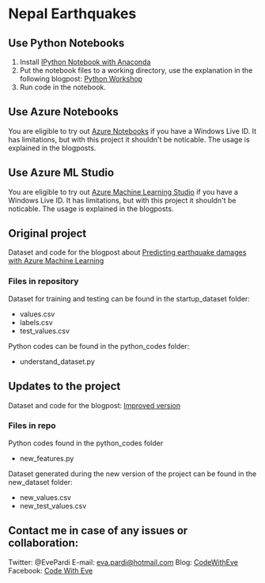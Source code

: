 # Nepal Earthquakes

## Use Python Notebooks
1. Install [IPython Notebook with Anaconda](https://www.anaconda.com/download/ "IPython Notebook with Anaconda")
2. Put the notebook files to a working directory, use the explanation in the following blogpost: [Python Workshop](https://codewitheve.azurewebsites.net/python-workshop-aarhus/ "Python Workshop")
3. Run code in the notebook.

## Use Azure Notebooks
You are eligible to try out [Azure Notebooks](https://notebooks.azure.com/ "Azure Notebooks") if you have a Windows Live ID. It has limitations, but with this project it shouldn't be noticable.
The usage is explained in the blogposts.

## Use Azure ML Studio
You are eligible to try out [Azure Machine Learning Studio](https://studio.azureml.net/ "Azure Machine Learning Studio") if you have a Windows Live ID. It has limitations, but with this project it shouldn't be noticable.
The usage is explained in the blogposts.

## Original project
Dataset and code for the blogpost about [Predicting earthquake damages with Azure Machine Learning](https://codewitheve.azurewebsites.net/predicting-earthquake-damages-with-azure-ml/ "Predicting earthquake damages with Azure Machine Learning")


### Files in repository
Dataset for training and testing can be found in the startup_dataset folder:
 - values.csv
 - labels.csv
 - test_values.csv

Python codes can be found in the python_codes folder:
- understand_dataset.py

## Updates to the project
Dataset and code for the blogpost: [Improved version](https://codewitheve.azurewebsites.net/improve-an-azure-ml-studio-experiment/ "Improved version")

### Files in repo
Python codes found in the python_codes folder
- new_features.py

Dataset generated during the new version of the project can be found in the new_dataset folder:
 - new_values.csv
 - new_test_values.csv


## Contact me in case of any issues or collaboration:
Twitter: @EvePardi
E-mail: eva.pardi@hotmail.com
Blog: [CodeWithEve](https://codewitheve.azurewebsites.net/ "CodeWithEve")
Facebook: [Code With Eve](https://www.facebook.com/CodeWithEve "Code With Eve")
